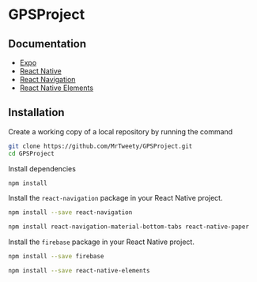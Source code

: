# GPSProject

## Documentation
- [Expo](https://docs.expo.io/versions/v32.0.0/introduction/installation/)
- [React Native](https://facebook.github.io/react-native/docs/getting-started)
- [React Navigation](https://reactnavigation.org/docs/en/getting-started.html)
- [React Native Elements](https://react-native-training.github.io/react-native-elements/docs/getting_started.html)

## Installation
Create a working copy of a local repository by running the command
```sh
git clone https://github.com/MrTweety/GPSProject.git
cd GPSProject
```
Install dependencies
```sh
npm install 
```
Install the `react-navigation` package in your React Native project.
```sh
npm install --save react-navigation

npm install react-navigation-material-bottom-tabs react-native-paper
```
Install the `firebase` package in your React Native project.
```sh
npm install --save firebase

npm install --save react-native-elements
```
